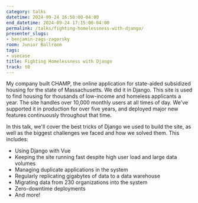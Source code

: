 ```yaml
---
category: talks
datetime: 2024-09-24 16:50:00-04:00
end_datetime: 2024-09-24 17:15:00-04:00
permalink: /talks/fighting-homelessness-with-django/
presenter_slugs:
- benjamin-zags-zagorsky
room: Junior Ballroom
tags:
- usecase
title: Fighting Homelessness with Django
track: t0
---
```


My company built CHAMP, the online application for state-aided subsidized housing for the state of Massachusetts.  We did it in Django.  This site is used to find housing for thousands of low-income and homeless applicants a year.  The site handles over 10,000 monthly users at all times of day.  We've supported it in production for over five years, and deployed major new features continuously throughout that time.

In this talk, we'll cover the best tricks of Django we used to build the site, as well as the biggest challenges we faced and how we solved them.  This includes:
* Using Django with Vue
* Keeping the site running fast despite high user load and large data volumes
* Managing duplicate applications in the system
* Regularly replicating gigabytes of data to a data warehouse
* Migrating data from 230 organizations into the system
* Zero-downtime deployments
* And more!
